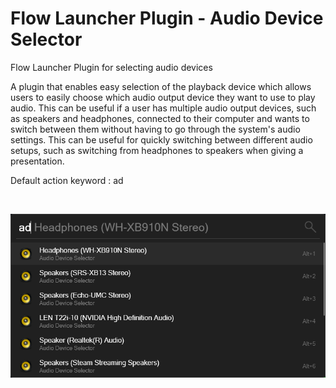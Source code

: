 # Flow Launcher Plugin - Audio Device Selector
Flow Launcher Plugin for selecting audio devices

A plugin that enables easy selection of the playback device which allows users to easily choose which audio output device they want to use to play audio. This can be useful if a user has multiple audio output devices, such as speakers and headphones, connected to their computer and wants to switch between them without having to go through the system's audio settings. This can be useful for quickly switching between different audio setups, such as switching from headphones to speakers when giving a presentation.

Default action keyword : ad

<br/>

![Alt text](assets/FlowLauncher-Audio-Device-Selector-Screenshot1.png "Audio Device Selector Screenshot")